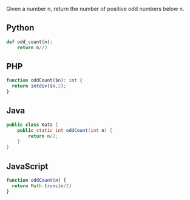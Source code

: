 Given a number n, return the number of positive odd numbers below n.

## Python
```python
def odd_count(n):
    return n//2
```

## PHP
```php
function oddCount($n): int {
  return intdiv($n,2);
}
```

## Java
```java
public class Kata {
    public static int oddCount(int n) {
        return n/2;
    }
}
```

## JavaScript
```js
function oddCount(n) {
  return Math.trunc(n/2)
}
```
